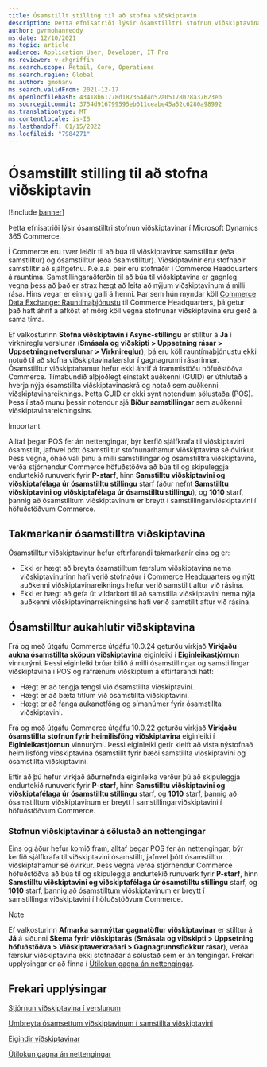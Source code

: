 ```yaml
---
title: Ósamstillt stilling til að stofna viðskiptavin
description: Þetta efnisatriði lýsir ósamstilltri stofnun viðskiptavinar í Microsoft Dynamics 365 Commerce.
author: gvrmohanreddy
ms.date: 12/10/2021
ms.topic: article
audience: Application User, Developer, IT Pro
ms.reviewer: v-chgriffin
ms.search.scope: Retail, Core, Operations
ms.search.region: Global
ms.author: gmohanv
ms.search.validFrom: 2021-12-17
ms.openlocfilehash: 43418b61778d187364d4d52a05178078a37623eb
ms.sourcegitcommit: 3754d916799595eb611ceabe45a52c6280a98992
ms.translationtype: MT
ms.contentlocale: is-IS
ms.lasthandoff: 01/15/2022
ms.locfileid: "7984271"
---
```

# <a name="asynchronous-customer-creation-mode"></a>Ósamstillt stilling til að stofna viðskiptavin

[!include [banner](includes/banner.md)]

Þetta efnisatriði lýsir ósamstilltri stofnun viðskiptavinar í Microsoft Dynamics 365 Commerce.

Í Commerce eru tvær leiðir til að búa til viðskiptavina: samstilltur (eða samstilltur) og ósamstilltur (eða ósamstilltur). Viðskiptavinir eru stofnaðir samstilltir að sjálfgefnu. Þ.e.a.s. þeir eru stofnaðir í Commerce Headquarters á rauntíma. Samstillingaraðferðin til að búa til viðskiptavina er gagnleg vegna þess að það er strax hægt að leita að nýjum viðskiptavinum á milli rása. Hins vegar er einnig galli á henni. Þar sem hún myndar köll [Commerce Data Exchange: Rauntímaþjónustu](dev-itpro/define-retail-channel-communications-cdx.md#realtime-service) til Commerce Headquarters, þá getur það haft áhrif á afköst ef mörg köll vegna stofnunar viðskiptavina eru gerð á sama tíma.

Ef valkosturinn **Stofna viðskiptavin í Async-stillingu** er stilltur á **Já** í virknireglu verslunar (**Smásala og viðskipti \> Uppsetning rásar \> Uppsetning netverslunar \> Virknireglur**), þá eru köll rauntímaþjónustu ekki notuð til að stofna viðskiptavinafærslur í gagnagrunni rásarinnar. Ósamstilltur viðskiptahamur hefur ekki áhrif á frammistöðu höfuðstöðva Commerce. Tímabundið alþjóðlegt einstakt auðkenni (GUID) er úthlutað á hverja nýja ósamstillta viðskiptavinaskrá og notað sem auðkenni viðskiptavinareiknings. Þetta GUID er ekki sýnt notendum sölustaða (POS). Þess í stað munu þessir notendur sjá **Bíður samstillingar** sem auðkenni viðskiptavinareikningsins.

> [!IMPORTANT]
> Alltaf þegar POS fer án nettengingar, býr kerfið sjálfkrafa til viðskiptavini ósamstillt, jafnvel þótt ósamstilltur stofnunarhamur viðskiptavina sé óvirkur. Þess vegna, óháð vali þínu á milli samstillingar og ósamstilltra viðskiptavina, verða stjórnendur Commerce höfuðstöðva að búa til og skipuleggja endurtekið runuverk fyrir **P-starf**, hinn **Samstilltu viðskiptavini og viðskiptafélaga úr ósamstilltu stillingu** starf (áður nefnt **Samstilltu viðskiptavini og viðskiptafélaga úr ósamstilltu stillingu**), og **1010** starf, þannig að ósamstilltum viðskiptavinum er breytt í samstillingarviðskiptavini í höfuðstöðvum Commerce.

## <a name="async-customer-limitations"></a>Takmarkanir ósamstilltra viðskiptavina

Ósamstilltur viðskiptavinur hefur eftirfarandi takmarkanir eins og er:

- Ekki er hægt að breyta ósamstilltum færslum viðskiptavina nema viðskiptavinurinn hafi verið stofnaður í Commerce Headquarters og nýtt auðkenni viðskiptavinareiknings hefur verið samstillt aftur við rásina.
- Ekki er hægt að gefa út vildarkort til að samstilla viðskiptavini nema nýja auðkenni viðskiptavinarreikningsins hafi verið samstillt aftur við rásina.

## <a name="async-customer-enhancements"></a>Ósamstilltur aukahlutir viðskiptavina

Frá og með útgáfu Commerce útgáfu 10.0.24 geturðu virkjað **Virkjaðu aukna ósamstillta sköpun viðskiptavina** eiginleiki í **Eiginleikastjórnun** vinnurými. Þessi eiginleiki brúar bilið á milli ósamstillingar og samstillingar viðskiptavina í POS og rafrænum viðskiptum á eftirfarandi hátt:

- Hægt er að tengja tengsl við ósamstillta viðskiptavini.
- Hægt er að bæta titlum við ósamstillta viðskiptavini.
- Hægt er að fanga aukanetföng og símanúmer fyrir ósamstillta viðskiptavini.

Frá og með útgáfu Commerce útgáfu 10.0.22 geturðu virkjað **Virkjaðu ósamstillta stofnun fyrir heimilisföng viðskiptavina** eiginleiki í **Eiginleikastjórnun** vinnurými. Þessi eiginleiki gerir kleift að vista nýstofnað heimilisföng viðskiptavina ósamstillt fyrir bæði samstillta viðskiptavini og ósamstillta viðskiptavini.

Eftir að þú hefur virkjað áðurnefnda eiginleika verður þú að skipuleggja endurtekið runuverk fyrir **P-starf**, hinn **Samstilltu viðskiptavini og viðskiptafélaga úr ósamstilltu stillingu** starf, og **1010** starf, þannig að ósamstilltum viðskiptavinum er breytt í samstillingarviðskiptavini í höfuðstöðvum Commerce.

### <a name="customer-creation-in-pos-offline-mode"></a>Stofnun viðskiptavinar á sölustað án nettengingar

Eins og áður hefur komið fram, alltaf þegar POS fer án nettengingar, býr kerfið sjálfkrafa til viðskiptavini ósamstillt, jafnvel þótt ósamstilltur viðskiptahamur sé óvirkur. Þess vegna verða stjórnendur Commerce höfuðstöðva að búa til og skipuleggja endurtekið runuverk fyrir **P-starf**, hinn **Samstilltu viðskiptavini og viðskiptafélaga úr ósamstilltu stillingu** starf, og **1010** starf, þannig að ósamstilltum viðskiptavinum er breytt í samstillingarviðskiptavini í höfuðstöðvum Commerce.

> [!NOTE]
> Ef valkosturinn **Afmarka samnýttar gagnatöflur viðskiptavinar** er stilltur á **Já** á síðunni **Skema fyrir viðskiptarás** (**Smásala og viðskipti \> Uppsetning höfuðstöðva \> Viðskiptaverkraðari \> Gagnagrunnsflokkur rásar**), verða færslur viðskiptavina ekki stofnaðar á sölustað sem er án tengingar. Frekari upplýsingar er að finna í [Útilokun gagna án nettengingar](dev-itpro/implementation-considerations-cdx.md#offline-data-exclusion).

## <a name="additional-resources"></a>Frekari upplýsingar

[Stjórnun viðskiptavina í verslunum](customer-mgmt-stores.md)

[Umbreyta ósamsettum viðskiptavinum í samstillta viðskiptavini](convert-async-to-sync.md)

[Eigindir viðskiptavinar](dev-itpro/customer-attributes.md)

[Útilokun gagna án nettengingar](dev-itpro/implementation-considerations-cdx.md#offline-data-exclusion)

